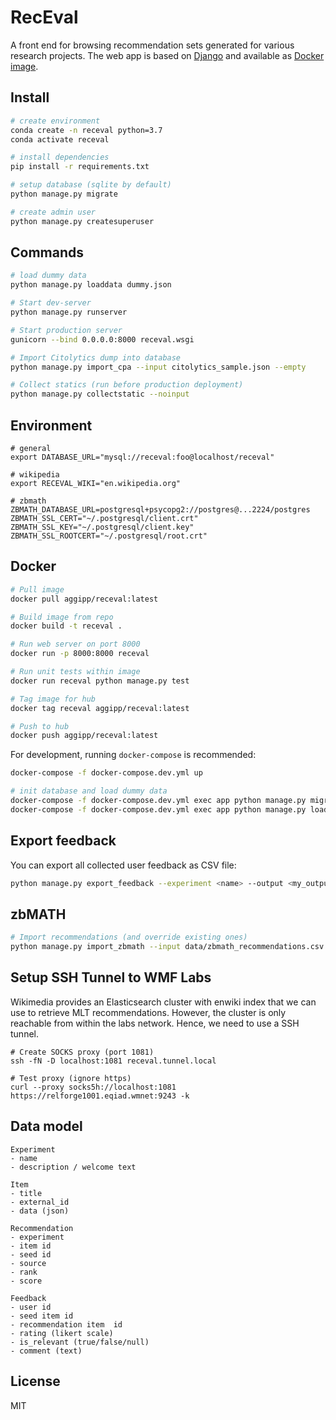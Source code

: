 # RecEval

A front end for browsing recommendation sets generated for various research projects. 
The web app is based on [Django](https://docs.djangoproject.com) and available as
[Docker image](https://hub.docker.com/r/aggipp/receval/).

## Install

```bash
# create environment
conda create -n receval python=3.7
conda activate receval

# install dependencies
pip install -r requirements.txt

# setup database (sqlite by default)
python manage.py migrate

# create admin user
python manage.py createsuperuser
```

## Commands

```bash
# load dummy data
python manage.py loaddata dummy.json

# Start dev-server
python manage.py runserver

# Start production server
gunicorn --bind 0.0.0.0:8000 receval.wsgi

# Import Citolytics dump into database
python manage.py import_cpa --input citolytics_sample.json --empty

# Collect statics (run before production deployment)
python manage.py collectstatic --noinput
```

## Environment
```
# general
export DATABASE_URL="mysql://receval:foo@localhost/receval"

# wikipedia
export RECEVAL_WIKI="en.wikipedia.org"

# zbmath
ZBMATH_DATABASE_URL=postgresql+psycopg2://postgres@...2224/postgres
ZBMATH_SSL_CERT="~/.postgresql/client.crt"
ZBMATH_SSL_KEY="~/.postgresql/client.key"
ZBMATH_SSL_ROOTCERT="~/.postgresql/root.crt"

```

## Docker

```bash
# Pull image
docker pull aggipp/receval:latest

# Build image from repo
docker build -t receval .

# Run web server on port 8000
docker run -p 8000:8000 receval

# Run unit tests within image
docker run receval python manage.py test

# Tag image for hub
docker tag receval aggipp/receval:latest  

# Push to hub
docker push aggipp/receval:latest
```

For development, running `docker-compose` is recommended:

```bash
docker-compose -f docker-compose.dev.yml up

# init database and load dummy data
docker-compose -f docker-compose.dev.yml exec app python manage.py migrate
docker-compose -f docker-compose.dev.yml exec app python manage.py loaddata dummy.json
```

## Export feedback

You can export all collected user feedback as CSV file:

```bash
python manage.py export_feedback --experiment <name> --output <my_output.csv> --override
```

## zbMATH

```bash
# Import recommendations (and override existing ones)
python manage.py import_zbmath --input data/zbmath_recommendations.csv --empty
```

## Setup SSH Tunnel to WMF Labs

Wikimedia provides an Elasticsearch cluster with enwiki index that we can use to retrieve MLT recommendations. 
However, the cluster is only reachable from within the labs network. Hence, we need to use a SSH tunnel.

```
# Create SOCKS proxy (port 1081)
ssh -fN -D localhost:1081 receval.tunnel.local

# Test proxy (ignore https)
curl --proxy socks5h://localhost:1081 https://relforge1001.eqiad.wmnet:9243 -k
```

## Data model

```
Experiment
- name
- description / welcome text

Item
- title
- external_id
- data (json)

Recommendation
- experiment
- item id
- seed id
- source
- rank
- score

Feedback
- user id
- seed item id
- recommendation item  id
- rating (likert scale)
- is_relevant (true/false/null)
- comment (text)

```

## License

MIT